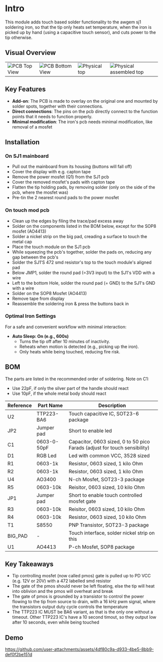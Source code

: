 # Intro

This module adds touch based solder functionality to the awgem sj1 soldering iron, so that the tip only heats set temperature, when the iron is picked up by hand (using a capacitive touch sensor), and cuts power to the tip otherwise. 

## Visual Overview

<table>
  <tr>
    <td>
      <img src="https://github.com/user-attachments/assets/d439c486-e7ef-4c7e-a49f-96161c766972" alt="PCB Top View"/>
    </td>
    <td>
      <img src="https://github.com/user-attachments/assets/fa55ac4c-7db0-4c4f-807e-2184be637fd4" alt="PCB Bottom View"/>
    </td>
    <td>
      <img src="https://github.com/user-attachments/assets/421cad91-8fcc-4ced-8030-e6977e1255b5" alt="Physical top"/>
    </td>
    <td>
      <img src="https://github.com/user-attachments/assets/7d127e57-1ff4-4919-95c4-ddcc415da912" alt="Physical assembled top"/>
    </td>
  </tr>
</table>

## Key Features

- **Add-on**: The PCB is made to overlay on the original one and mounted by solder spots, together with their connections.
- **Direct connections**: The pins on the pcb directly connect to the function points that it needs to function properly.
- **Minimal modification**: The iron's pcb needs minimal modification, like removal of a mosfet

## Installation

### On SJ1 mainboard

- Pull out the mainboard from its housing (buttons will fall off)
- Cover the display with e.g. capton tape
- Remove the power mosfet (Q1) from the SJ1 pcb
- Cover the removed mosfet's pads with capton tape
- Flatten the tip holding pads, by removing solder (only on the side of the pcb, where the mosfet was)
- Pre-tin the 2 nearest round pads to the power mosfet

### On touch mod pcb

- Clean up the edges by filing the trace/pad excess away
- Solder on the components listed in the BOM below, except for the SOP8 mosfet (AO4413)
- Solder a nickel strip on the big pad, creading a surface to touch the metal cap
- Place the touch module on the SJ1 pcb
- While squeezing the pcb's together, solder the pads on, reducing any gap between the pcb's
- Solder the SJ1'S 472 smd resistor's top to the touch module's aligned pad
- Below JMP1, solder the round pad (=3V3 input) to the SJ1's VDD with a wire
- Left to the bottom Hole, solder the round pad (= GND) to the SJ1's GND with a wire
- Solder on the SOP8 Mosfet (AO4413)
- Remove tape from display
- Reassemble the soldering iron & press the buttons back in

### Optimal Iron Settings

For a safe and convenient workflow with minimal interaction:  

- **Auto Sleep: On (e.g., 600s)**  
  - Turns the tip off after 10 minutes of inactivity.  
  - Reheats when motion is detected (e.g., picking up the iron).  
  - Only heats while being touched, reducing fire risk.

## BOM

The parts are listed in the recommended order of soldering.
Note on C1: 
- Use 22pF, if only the silver part of the handle should react
- Use 10pF, if the whole metal body should react

| Reference | Part Name               | Description                           |
|-----------|-------------------------|---------------------------------------|
| U2        | TTP223-BA6              | Touch capacitive IC, SOT23-6 package  |
| JP2       | Jumper pad              | Short to enable led                   |
| C1        | 0603-0-50pF             | Capacitor, 0603 sized, 0 to 50 pico Farads (adjust for touch sensibility) |
| D1        | RGB Led                 | Led with common VCC, 3528 sized       |
| R1        | 0603-1k                 | Resistor, 0603 sized, 1 kilo Ohm                  |
| R2        | 0603-1k                 | Resistor, 0603 sized, 1 kilo Ohm      |
| U4        | AO3400                  | N-ch Mosfet, SOT23-3 package          |
| R5        | 0603-10k                | Reisitor, 0603 sized, 10 kilo Ohm     |
| JP1       | Jumper pad              | Short to enable touch controlled mosfet gate |
| R3        | 0603-10k                | Reisitor, 0603 sized, 10 kilo Ohm     |
| R4        | 0603-10k                | Resistor, 0603 sized, 10 kilo Ohm
| T1        | S8550                   | PNP Transistor, SOT23-3 package       |
| BIG_PAD   | -                       | Touch interface, solder nickel strip on this |
| U1        | AO4413                  | P-ch Mosfet, SOP8 package             |

## Key Takeaways

- Tip controlling mosfet (now called pmos) gate is pulled up to PD VCC (e.g. 12V or 20V) with a 472 labelled smd resistor
- The gate of the pmos should never be left floating, else the tip will heat into oblivion and the pmos will overheat and break
- The gate of pmos is grounded by a transistor to control the power flowing to the tip from source to drain, with a 16 kHz pwm signal, where the transistors output duty cycle controls the temperature
- The TTP223 IC MUST be BA6 variant, as that is the only one without a timeout. Other TTP223 IC's have a 10 second timout, so they output low after 10 seconds, even while being touched

## Demo

https://github.com/user-attachments/assets/4df80c9a-d933-4be5-8bb9-def0f2be151d
